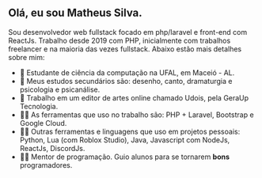 ## Olá, eu sou Matheus Silva.
Sou desenvolvedor web fullstack focado em php/laravel e front-end com ReactJs.
Trabalho desde 2019 com PHP, inicialmente com trabalhos freelancer e na maioria das vezes fullstack.
Abaixo estão mais detalhes sobre mim:

- 🏫 Estudante de ciência da computação na UFAL, em Maceió - AL.
- 🎈 Meus estudos secundários são: desenho, canto, dramaturgia e psicologia e psicanálise.
- 🔧 Trabalho em um editor de artes online chamado Udois, pela GeraUp Tecnologia.
- 👨‍💻 As ferramentas que uso no trabalho são: PHP + Laravel, Bootstrap e Google Cloud.
- 👨‍💻 Outras ferramentas e linguagens que uso em projetos pessoais: Python, Lua (com Roblox Studio), Java, Javascript com NodeJs, ReactJs, DiscordJs.
- 👨‍🏫 Mentor de programação. Guio alunos para se tornarem **bons** programadores.
<!--
**matheussilva2/matheussilva2** is a ✨ _special_ ✨ repository because its `README.md` (this file) appears on your GitHub profile.

Here are some ideas to get you started:

- 🔭 I’m currently working on ...
- 🌱 I’m currently learning ...
- 👯 I’m looking to collaborate on ...
- 🤔 I’m looking for help with ...
- 💬 Ask me about ...
- 📫 How to reach me: ...
- 😄 Pronouns: ...
- ⚡ Fun fact: ...
-->
